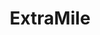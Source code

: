 ---
title: "ExtraMile"
url: /seattle/extramile-martin-luther-king-junior-way-south/
shop: convenience
---